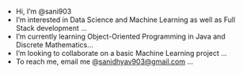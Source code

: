 - Hi, I’m @sani903
- I’m interested in Data Science and Machine Learning as well as Full Stack development ...
- I’m currently learning Object-Oriented Programming in Java and Discrete Mathematics...
- I’m looking to collaborate on a basic Machine Learning project ...
- To reach me, email me @sanidhyav903@gmail.com ...

<!---
sani903/sani903 is a ✨ special ✨ repository because its `README.md` (this file) appears on your GitHub profile.
You can click the Preview link to take a look at your changes.
--->
